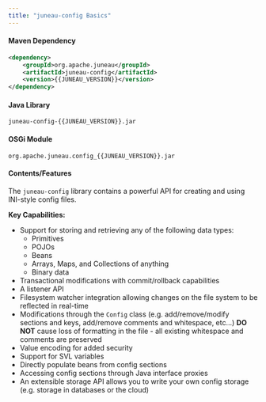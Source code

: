 ```yaml
---
title: "juneau-config Basics"
---
```


#### Maven Dependency

```xml
<dependency>
    <groupId>org.apache.juneau</groupId>
    <artifactId>juneau-config</artifactId>
    <version>{{JUNEAU_VERSION}}</version>
</dependency>
```

#### Java Library

```text
juneau-config-{{JUNEAU_VERSION}}.jar
```

#### OSGi Module

```text
org.apache.juneau.config_{{JUNEAU_VERSION}}.jar
```

#### Contents/Features

The `juneau-config` library contains a powerful API for creating and using INI-style config files.

**Key Capabilities:**
- Support for storing and retrieving any of the following data types:
  - Primitives  
  - POJOs
  - Beans
  - Arrays, Maps, and Collections of anything
  - Binary data
- Transactional modifications with commit/rollback capabilities
- A listener API
- Filesystem watcher integration allowing changes on the file system to be reflected in real-time
- Modifications through the `Config` class (e.g. add/remove/modify sections and keys, add/remove comments and whitespace, etc...) **DO NOT** cause loss of formatting in the file - all existing whitespace and comments are preserved
- Value encoding for added security
- Support for SVL variables
- Directly populate beans from config sections
- Accessing config sections through Java interface proxies
- An extensible storage API allows you to write your own config storage (e.g. storage in databases or the cloud)
